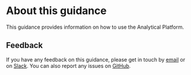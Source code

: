 # About this guidance

This guidance provides information on how to use the Analytical Platform.

## Feedback

If you have any feedback on this guidance, please get in touch by [email](mailto:analytical_platform@digital.justice.gov.uk) or on [Slack](https://asdslack.slack.com/messages/C4PF7QAJZ/). You can also report any issues on [GitHub](https://github.com/moj-analytical-services/platform_user_guidance/issues).
